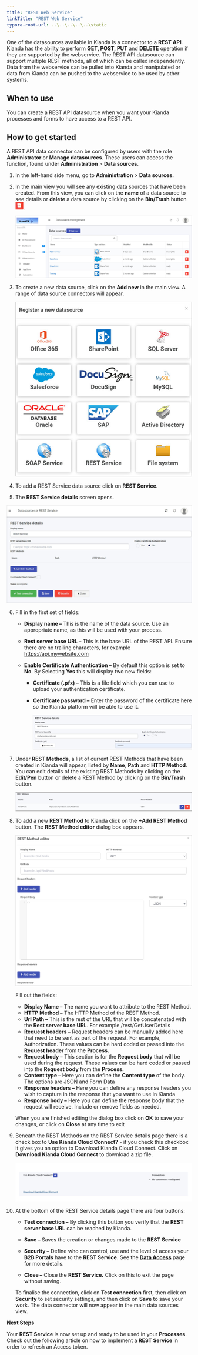 ```yaml
---
title: "REST Web Service"
linkTitle: "REST Web Service"
typora-root-url: ..\..\..\..\..\static
---
```


One of the datasources available in Kianda is a connector to a **REST API**. Kianda has the ability to perform **GET, POST, PUT** and **DELETE** operation if they are supported by the webservice. The REST API datasource can support multiple REST methods, all of which can be called independently. Data from the webservice can be pulled into Kianda and manipulated or data from Kianda can be pushed to the webservice to be used by other systems.

## When to use 

You can create a REST API datasource when you want your Kianda processes and forms to have access to a REST API. 

## How to get started

A REST API data connector can be configured by users with the role **Administrator** or **Manage datasources**. These users can access the function, found under **Administration** > **Data sources**.

1. In the left-hand side menu, go to **Administration** > **Data sources.** 

2. In the main view you will see any existing data sources that have been created. From this view, you can click on the **name** of a data source to see details or **delete** a data source by clicking on the **Bin/Trash** button ![Bin/trash button](/images/binicon.png).

   ![Data sources main view](/images/datasource-main-view.jpg)

3. To create a new data source, click on the **Add new** in the main view. A range of data source connectors will appear.

   ![Data source list](/images/datasource-range.jpg)

4. To add a REST Service data source click on **REST Service**.

5. The **REST Service details** screen opens. 

![REST Service details](/images/rest-service-details.jpg)

6. Fill in the first set of fields:

   - **Display name –** This is the name of the data source. Use an appropriate name, as this will be used with your process. 

   - **Rest server base URL –** This is the base URL of the REST API. Ensure there are no trailing characters, for example https://api.mywebsite.com   

   - **Enable Certificate Authentication –** By default this option is set to **No**. By Selecting **Yes** this will display two new fields:
     
     - **Certificate (.pfx) –** This is a file field which you can use to upload your authentication certificate.
     
     - **Certificate password –** Enter the password of the certificate here so the Kianda platform will be able to use it.
     
       ![REST certificate authentication](/images/rest-cert.jpg)


7. Under **REST Methods**, a list of current REST Methods that have been created in Kianda will appear, listed by **Name**, **Path** and **HTTP Method**. You can edit details of the existing REST Methods by clicking on the **Edit/Pen** button or delete a REST Method by clicking on the **Bin/Trash** button.

   ![REST Methods](/images/rest-methods.jpg)

8. To add a new **REST Method** to Kianda click on the **+Add REST Method** button. The **REST Method editor** dialog box appears.

   ![REST Method editor](/images/rest-method-editor.jpg)

   Fill out the fields: 

   - **Display Name –** The name you want to attribute to the REST Method.
   - **HTTP Method –** The HTTP Method of the REST Method. 
   - **Url Path –** This is the rest of the URL that will be concatenated with the **Rest server base URL**. For example /rest/GetUserDetails
   - **Request headers –** Request headers can be manually added here that need to be sent as part of the request. For example, Authorization. These values can be hard coded or passed into the **Request header** from the **Process.**
   - **Request body –** This section is for the **Request body** that will be used during the request. These values can be hard coded or passed into the **Request body** from the **Process.**
   - **Content type –** Here you can define the **Content type** of the body. The options are JSON and Form Data
   - **Response headers –** Here you can define any response headers you wish to capture in the response that you want to use in Kianda
   - **Response body –** Here you can define the response body that the request will receive. Include or remove fields as needed.

   When you are finished editing the dialog box click on **OK** to save your changes, or click on **Close** at any time to exit

9. Beneath the REST Methods on the REST Service details page there is a check box to **Use Kianda Cloud Connect?** - if you check this checkbox it gives you an option to Download Kianda Cloud Connect. Click on **Download Kianda Cloud Connect** to download a zip file.

   ![Kianda Cloud Connect](/images/kianda-cloud-connect.jpg)

10. At the bottom of the REST Service details page there are four buttons:

    - **Test connection –** By clicking this button you verify that the **REST server base URL** can be reached by Kianda.

    - **Save –** Saves the creation or changes made to the **REST Service**

    - **Security –** Define who can control, use and the level of access your **B2B Portals** have to the **REST Service.** See the [**Data Access**](/docs/platform/b2b-portals/data-access/) page for more details. 

    - **Close –** Close the **REST Service.** Click on this to exit the page without saving. 

    To finalise the connection, click on **Test connection** first, then click on **Security** to set security settings, and then click on **Save** to save your work. The data connector will now appear in the main data sources view. 

 

**Next Steps**

Your **REST Service** is now set up and ready to be used in your **Processes**. Check out the following article on how to implement a **REST Service** in order to refresh an Access token.

